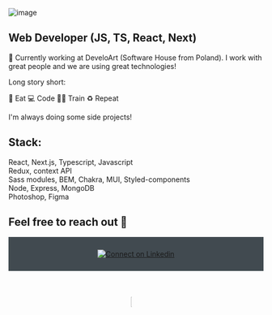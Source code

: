 ![image](https://user-images.githubusercontent.com/109315248/222006798-47d8302c-dfb0-42ce-bf38-2c6761ad019c.png)


## Web Developer (JS, TS, React, Next)

🔭 Currently working at DeveloArt (Software House from Poland). I work with great people and we are using great technologies! 


Long story short:

🥑 Eat 💻 Code 💪🏽 Train ♻️ Repeat


I'm always doing some side projects!

  ## Stack: 
React, Next.js, Typescript, Javascript<br>
Redux, context API<br>
Sass modules, BEM, Chakra, MUI, Styled-components<br>
Node, Express, MongoDB<br>
Photoshop, Figma<br>

  ##  Feel free to reach out 💬

<div align="center" style="background:#414a50; padding: 25px 0;">
     <a href="https://www.linkedin.com/in/piotr-andrzejewski-6241751a3/">
        <img src="https://raw.githubusercontent.com/Iwi4a/iwi4a/master/assets/linkedin.svg" alt="Connect on Linkedin">
    </a>
</div>
<br><br><br>
<div style="display:grid;align-items:center;justify-content:center" align="center">
  <img style="height:100%;width:49%;max-width: 10%" src="https://github-readme-stats.vercel.app/api/top-langs/?username=PioterAndrzejewski&layout=compact&theme=gotham&langs_count=8"/>
</div>
